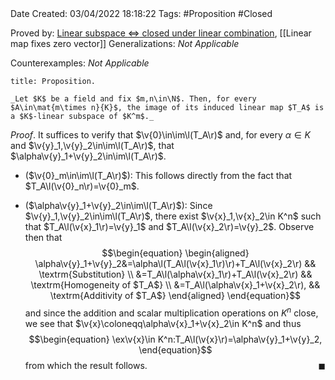<br />
<br />

Date Created: 03/04/2022 18:18:22
Tags: #Proposition #Closed

Proved by: [Linear subspace $\Leftrightarrow$ closed under linear combination](Linear%20subspace%20iff%20closed%20under%20linear%20combination.md), [[Linear map fixes zero vector]]
Generalizations: _Not Applicable_

Counterexamples: _Not Applicable_

``` ad-Proposition
title: Proposition.

_Let $K$ be a field and fix $m,n\in\N$. Then, for every $A\in\mat{m\times n}{K}$, the image of its induced linear map $T_A$ is a $K$-linear subspace of $K^m$._

```

_Proof_. It suffices to verify that $\v{0}\in\im\l(T_A\r)$ and, for every $\alpha\in K$ and $\v{y}_1,\v{y}_2\in\im\l(T_A\r)$, that $\alpha\v{y}_1+\v{y}_2\in\im\l(T_A\r)$.
* ($\v{0}_m\in\im\l(T_A\r)$): This follows directly from the fact that $T_A\l(\v{0}_n\r)=\v{0}_m$.

* ($\alpha\v{y}_1+\v{y}_2\in\im\l(T_A\r)$): Since $\v{y}_1,\v{y}_2\in\im\l(T_A\r)$, there exist $\v{x}_1,\v{x}_2\in K^n$ such that $T_A\l(\v{x}_1\r)=\v{y}_1$ and $T_A\l(\v{x}_2\r)=\v{y}_2$. Observe then that
$$\begin{equation}
    \begin{aligned}
        \alpha\v{y}_1+\v{y}_2&=\alpha\l(T_A\l(\v{x}_1\r)\r)+T_A\l(\v{x}_2\r) && \textrm{Substitution} \\
        &=T_A\l(\alpha\v{x}_1\r)+T_A\l(\v{x}_2\r) && \textrm{Homogeneity of $T_A$} \\
        &=T_A\l(\alpha\v{x}_1+\v{x}_2\r), && \textrm{Additivity of $T_A$}
    \end{aligned}
\end{equation}$$
and since the addition and scalar multiplication operations on $K^n$ close, we see that $\v{x}\coloneqq\alpha\v{x}_1+\v{x}_2\in K^n$ and thus
$$\begin{equation}
    \ex\v{x}\in K^n:T_A\l(\v{x}\r)=\alpha\v{y}_1+\v{y}_2,
\end{equation}$$
from which the result follows.<span style="float:right;">$\blacksquare$</span>
